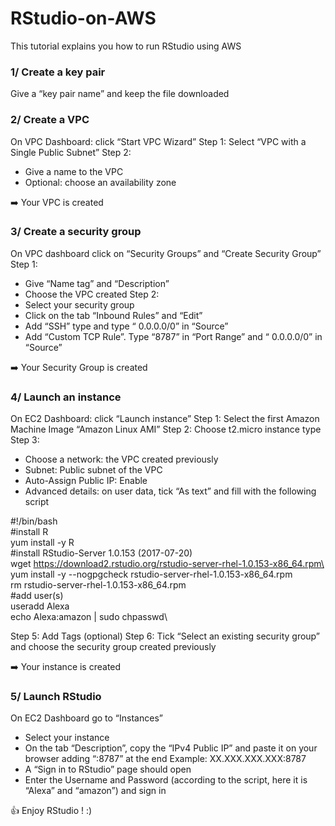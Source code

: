 # RStudio-on-AWS
This tutorial explains you how to run RStudio using AWS


### 1/ Create a key pair
Give a “key pair name” and keep the file downloaded

### 2/ Create a VPC
On VPC Dashboard: click “Start VPC Wizard”
Step 1: Select “VPC with a Single Public Subnet”
Step 2:
-	Give a name to the VPC
-	Optional: choose an availability zone

:arrow_right:	Your VPC is created 

### 3/ Create a security group
On VPC dashboard click on “Security Groups” and “Create Security Group”
Step 1:
-	Give “Name tag” and “Description”
-	Choose the VPC created
Step 2: 
-	Select your security group
-	Click on the tab “Inbound Rules” and “Edit”
-	Add “SSH” type and type “ 0.0.0.0/0” in “Source”
-	Add “Custom TCP Rule”. Type “8787” in “Port Range” and “ 0.0.0.0/0” in “Source”

:arrow_right:	Your Security Group is created

### 4/ Launch an instance
On EC2 Dashboard: click “Launch instance”
Step 1: Select the first Amazon Machine Image “Amazon Linux AMI”
Step 2: Choose t2.micro instance type
Step 3:
-	Choose a network: the VPC created previously
-	Subnet: Public subnet of the VPC
-	Auto-Assign Public IP: Enable
-	Advanced details: on user data, tick “As text” and fill with the following script

#!/bin/bash\
#install R\
yum install -y R\
#install RStudio-Server 1.0.153 (2017-07-20)\
wget https://download2.rstudio.org/rstudio-server-rhel-1.0.153-x86_64.rpm\
yum install -y --nogpgcheck rstudio-server-rhel-1.0.153-x86_64.rpm\
rm rstudio-server-rhel-1.0.153-x86_64.rpm\
#add user(s)\
useradd Alexa\
echo Alexa:amazon | sudo chpasswd\

Step 5: Add Tags (optional)
Step 6: Tick “Select an existing security group” and choose the security group created previously

:arrow_right:	Your instance is created

### 5/ Launch RStudio
On EC2 Dashboard go to “Instances”
-	Select your instance
-	On the tab “Description”, copy the “IPv4 Public IP” and paste it on your browser adding “:8787” at the end
Example: XX.XXX.XXX.XXX:8787
-	A “Sign in to RStudio” page should open
-	Enter the Username and Password (according to the script, here it is “Alexa” and “amazon”) and sign in

:+1:	Enjoy RStudio ! :)
